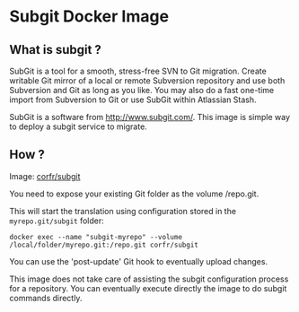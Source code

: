 Subgit Docker Image
===================

What is subgit ?
----------------

SubGit is a tool for a smooth, stress-free SVN to Git migration.
Create writable Git mirror of a local or remote Subversion repository and use both Subversion and Git as long as you like. 
You may also do a fast one-time import from Subversion to Git or use SubGit within Atlassian Stash.

SubGit is a software from http://www.subgit.com/.
This image is simple way to deploy a subgit service to migrate.

How ?
-----

Image: [corfr/subgit](https://registry.hub.docker.com/u/corfr/subgit/)

You need to expose your existing Git folder as the volume /repo.git.

This will start the translation using configuration stored in the `myrepo.git/subgit` folder:
```
docker exec --name "subgit-myrepo" --volume /local/folder/myrepo.git:/repo.git corfr/subgit
```

You can use the 'post-update' Git hook to eventually upload changes.

This image does not take care of assisting the subgit configuration process for a repository.
You can eventually execute directly the image to do subgit commands directly.
